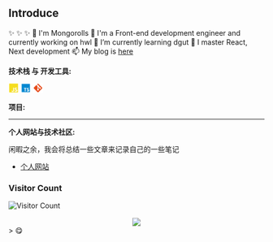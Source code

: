 ## Introduce
✨ ✨ ✨
 👋 I'm Mongorolls 
🔭 I'm a Front-end development engineer and currently working on hwl
🌱 I’m currently learning dgut
🤔 I master React, Next development
📫 My blog is [here](https://Mongorolls.cn)



**技术栈 与 开发工具:**

<code><img height="20" src="https://github.com/likaia/likaia/blob/main/JavaScript.png"></code>
<code><img height="20" src="https://github.com/likaia/likaia/blob/main/typescript.png"></code>
<code><img height="20" src="https://github.com/likaia/likaia/blob/main/git.png"></code>

**项目:**

----------


**个人网站与技术社区:**

闲暇之余，我会将总结一些文章来记录自己的一些笔记

* [个人网站](https://www.mongorolls.cn/)

### Visitor Count


![Visitor Count](https://profile-counter.glitch.me/Mongorolls/count.svg)
<div align="center">
<img src="https://komarev.com/ghpvc/?username=MongoRolls&&style=flat-square" align="center" />
</div>
> 😋 

